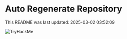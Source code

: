 # Auto Regenerate Repository

This README was last updated: 2025-03-02 03:52:09

 ![TryHackMe](https://tryhackme.com/badge/533634)